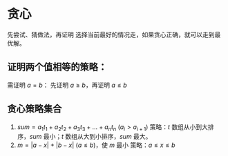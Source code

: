 # 贪心
先尝试、猜做法，再证明
选择当前最好的情况走，如果贪心正确，就可以走到最优解。
## 证明两个值相等的策略：
需证明 $a=b$：
先证明 $a \ge b$，再证明 $a \le b$
## 贪心策略集合
1. $sum = a_1t_1+a_2t_2+a_3t_3+\dots+a_nt_n\text{ }\text{ }(a_i>a_{i+1})$
策略：$t$ 数组从小到大排序，$sum$ 最小；$t$ 数组从大到小排序，$sum$ 最大。
2. $m = |a-x|+|b-x|\text{ }\text{ }(a \le b)$，使 $m$ 最小
策略：$a \le x \le b$